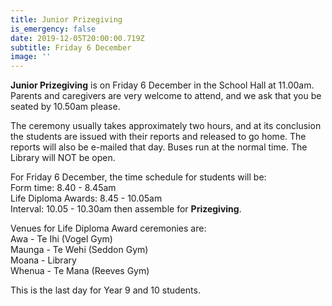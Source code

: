 ```yaml
---
title: Junior Prizegiving
is_emergency: false
date: 2019-12-05T20:00:00.719Z
subtitle: Friday 6 December
image: ''
---
```

**Junior Prizegiving** is on Friday 6 December in the School Hall at 11.00am. Parents and caregivers are very welcome to attend, and we ask that you be seated by 10.50am please.

The ceremony usually takes approximately two hours, and at its conclusion the students are issued with their reports and released to go home. The reports will also be e-mailed that day. Buses run at the normal time. The Library will NOT be open.

For Friday 6 December, the time schedule for students will be:  
Form time: 8.40 - 8.45am  
Life Diploma Awards: 8.45 - 10.05am  
Interval: 10.05 - 10.30am then assemble for **Prizegiving**.

Venues for Life Diploma Award ceremonies are:  
Awa - Te Ihi (Vogel Gym)  
Maunga - Te Wehi (Seddon Gym)  
Moana - Library  
Whenua - Te Mana (Reeves Gym)

This is the last day for Year 9 and 10 students.
